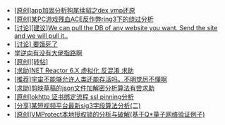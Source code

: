 + [[原创]app加固分析狗尾续貂之dex vmp还原](https://bbs.kanxue.com/thread-285212.htm)
+ [[原创]某PC游戏残血ACE反作弊ring3下的绕过分析](https://bbs.kanxue.com/thread-284667.htm)
+ [[讨论][建议]We can pull the DB of any website you want. Send the site and we will pull it..](https://bbs.kanxue.com/thread-285225.htm)
+ [[讨论] 要饿死了](https://bbs.kanxue.com/thread-284422.htm)
+ [学逆向有没有大佬指路啊](https://bbs.kanxue.com/thread-282832.htm)
+ [[原创][转帖]](https://bbs.kanxue.com/thread-285224.htm)
+ [[求助]NET Reactor 6.X 虚拟化 反混淆 求助](https://bbs.kanxue.com/thread-284862.htm)
+ [[推荐]宇宙不能够允许人类还能存活吗。不明觉厉不懂啊](https://bbs.kanxue.com/thread-282205.htm)
+ [[求助]剪映草稿的json文件加解密分析算法有尝求助](https://bbs.kanxue.com/thread-285223.htm)
+ [[原创]okhttp 证书绑定流程 ssl pinning分析](https://bbs.kanxue.com/thread-285064.htm)
+ [[分享]某短视频平台最新sig3字段算法分析(二)](https://bbs.kanxue.com/thread-285222.htm)
+ [[原创]VMProtect本地授权锁的分析与破解(基于Q*量子网络验证例子)](https://bbs.kanxue.com/thread-285076.htm)
